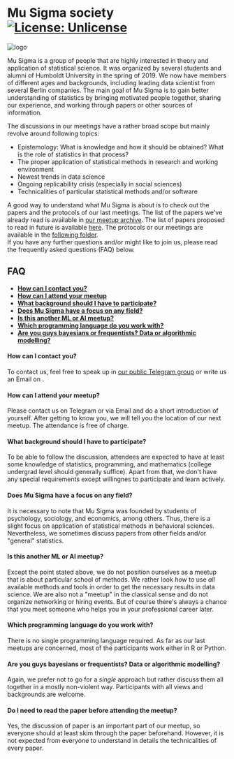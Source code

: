 # Mu Sigma society [![License: Unlicense](https://img.shields.io/badge/license-Unlicense-blue.svg)](http://unlicense.org/)

![logo](https://vectr.com/axmrk/ae6QlyRhy.png?width=280&height=280&select=a7XSU8mK8&quality=1&source=page)

Mu Sigma is a group of people that are highly interested in theory and application of statistical science. It was organized by several students and alumni of Humboldt University in the spring of 2019. We now have members of different ages and backgrounds, including leading data scientist from several Berlin companies. The main goal of Mu Sigma is to gain better understanding of statistics by bringing motivated people together, sharing our experience, and working through papers or other sources of information.

The discussions in our meetings have a rather broad scope but mainly revolve around following topics:
* Epistemology: What is knowledge and how it should be obtained? What is the role of statistics in that process?
* The proper application of statistical methods in research and working environment
* Newest trends in data science
* Ongoing replicability crisis (especially in social sciences)
* Technicalities of particular statistical methods and/or software

A good way to understand what Mu Sigma is about is to check out the papers and the protocols of our last meetings. The list of the papers we've already read is available in [our meetup archive](meetup_archive.md). The list of papers proposed to read in future is available [here](reading-list.md). The protocols or our meetings are available in the [following folder](/protocols).  
If you have any further questions and/or might like to join us, please read the frequently asked questions (FAQ) below.

## FAQ
- [**How can I contact you?**](#how-can-i-contact-you)
- [**How can I attend your meetup**](#how-can-i-attend-your-meetup)
- [**What background should I have to participate?**](#what-background-should-i-have-to-participate)
- [**Does Mu Sigma have a focus on any field?**](#does-mu-sigma-have-a-focus-on-any-field)
- [**Is this another ML or AI meetup?**](#is-this-another-ml-or-ai-meetup)
- [**Which programming language do you work with?**](#which-programming-language-do-you-work-with)
- [**Are you guys bayesians or frequentists? Data or algorithmic modelling?**](#are-you-guys-bayesians-or-frequentists-data-or-algorithmic-modelling)

#### How can I contact you?
To contact us, feel free to speak up in [our public Telegram group](https://t.me/mu_sigma) or write us an Email on .

#### How can I attend your meetup?
Please contact us on Telegram or via Email and do a short introduction of yourself. After getting to know you, we will tell you the location of our next meetup. The attendance is free of charge.

#### What background should I have to participate?
To be able to follow the discussion, attendees are expected to have at least some knowledge of statistics, programming, and mathematics (college undergrad level should generally suffice). Apart from that, we don't have any special requirements except willingnes to participate and learn actively. 

#### Does Mu Sigma have a focus on any field?
It is necessary to note that Mu Sigma was founded by students of psychology, sociology, and economics, among others. Thus, there is a slight focus on application of statistical methods in behavioral sciences. Nevertheless, we sometimes discuss papers from other fields and/or "general" statistics. 

#### Is this another ML or AI meetup?
Except the point stated above, we do not position ourselves as a meetup that is about particular school of methods. We rather look *how* to use *all* available methods and tools in order to get the necessary results in data science. We are also not a "meetup" in the classical sense and do not organize networking or hiring events. But of course there's always a chance that you meet someone who helps you in your professional career later.

#### Which programming language do you work with?
There is no single programming language required. As far as our last meetups are concerned, most of the participants work either in R or Python.

#### Are you guys bayesians or frequentists? Data or algorithmic modelling?
Again, we prefer not to go for a *single* approach but rather discuss them all together in a mostly non-violent way. Participants with all views and backgrounds are welcome.

#### Do I need to read the paper before attending the meetup?
Yes, the discussion of paper is an important part of our meetup, so everyone should at least skim through the paper beforehand. However, it is not expected from everyone to understand in details the technicalities of every paper.
